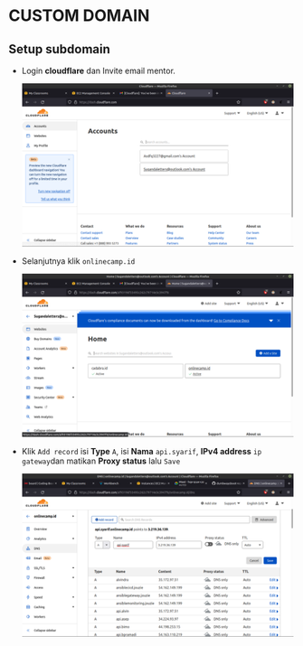 # CUSTOM DOMAIN

## Setup subdomain

-   Login **cloudflare** dan Invite email mentor.

    ![gambar 1](assets/12invitecloudflare.png)

-   Selanjutnya klik `onlinecamp.id`

    ![gambar 2](assets/13dotid.png)

-   Klik `Add record` isi **Type** `A`, isi **Nama** `api.syarif`, **IPv4 address** `ip gateway`dan matikan **Proxy status** lalu `Save`

    ![gambar 3](assets/9addrecord.png)
